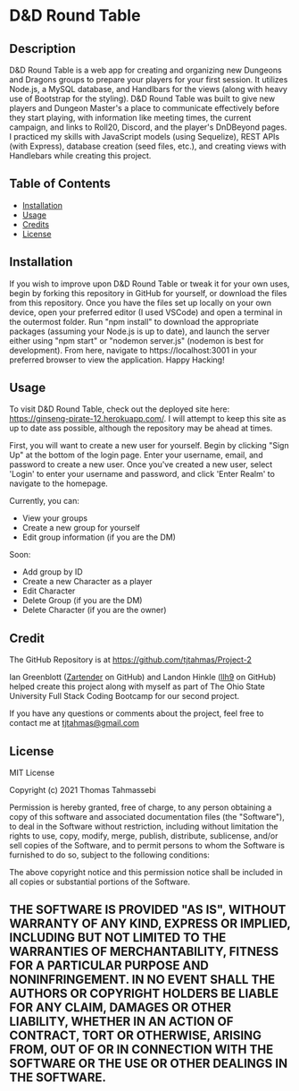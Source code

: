 # D&D Round Table

## Description

D&D Round Table is a web app for creating and organizing new Dungeons and Dragons groups to prepare your players for your first session. It utilizes Node.js, a MySQL database, and Handlbars for the views (along with heavy use of Bootstrap for the styling). D&D Round Table was built to give new players and Dungeon Master's a place to communicate effectively before they start playing, with information like meeting times, the current campaign, and links to Roll20, Discord, and the player's DnDBeyond pages. I practiced my skills with JavaScript models (using Sequelize), REST APIs (with Express), database creation (seed files, etc.), and creating views with Handlebars while creating this project.

## Table of Contents

- [Installation](#installation)
- [Usage](#usage)
- [Credits](#credits)
- [License](#license)

## Installation

If you wish to improve upon D&D Round Table or tweak it for your own uses, begin by forking this repository in GitHub for yourself, or download the files from this repository. Once you have the files set up locally on your own device, open your preferred editor (I used VSCode) and open a terminal in the outermost folder. Run "npm install" to download the appropriate packages (assuming your Node.js is up to date), and launch the server either using "npm start" or "nodemon server.js" (nodemon is best for development). From here, navigate to https://localhost:3001 in your preferred browser to view the application. Happy Hacking!

## Usage

To visit D&D Round Table, check out the deployed site here: https://ginseng-pirate-12.herokuapp.com/. I will attempt to keep this site as up to date ass possible, although the repository may be ahead at times.

First, you will want to create a new user for yourself. Begin by clicking "Sign Up" at the bottom of the login page. Enter your username, email, and password to create a new user. Once you've created a new user, select 'Login' to enter your username and password, and click 'Enter Realm' to navigate to the homepage. 

Currently, you can:
 - View your groups
 - Create a new group for yourself
 - Edit group information (if you are the DM)

Soon:
 - Add group by ID
 - Create a new Character as a player
 - Edit Character
 - Delete Group (if you are the DM)
 - Delete Character (if you are the owner)

## Credit
The GitHub Repository is at https://github.com/tjtahmas/Project-2

Ian Greenblott ([Zartender](https://github.com/Zartender) on GitHub) and Landon Hinkle ([llh9](https://github.com/llh9) on GitHub) helped create this project along with myself as part of The Ohio State University Full Stack Coding Bootcamp for our second project.

If you have any questions or comments about the project, feel free to contact me at tjtahmas@gmail.com

## License

MIT License

Copyright (c) 2021 Thomas Tahmassebi

Permission is hereby granted, free of charge, to any person obtaining a copy
of this software and associated documentation files (the "Software"), to deal
in the Software without restriction, including without limitation the rights
to use, copy, modify, merge, publish, distribute, sublicense, and/or sell
copies of the Software, and to permit persons to whom the Software is
furnished to do so, subject to the following conditions:

The above copyright notice and this permission notice shall be included in all
copies or substantial portions of the Software.

THE SOFTWARE IS PROVIDED "AS IS", WITHOUT WARRANTY OF ANY KIND, EXPRESS OR
IMPLIED, INCLUDING BUT NOT LIMITED TO THE WARRANTIES OF MERCHANTABILITY,
FITNESS FOR A PARTICULAR PURPOSE AND NONINFRINGEMENT. IN NO EVENT SHALL THE
AUTHORS OR COPYRIGHT HOLDERS BE LIABLE FOR ANY CLAIM, DAMAGES OR OTHER
LIABILITY, WHETHER IN AN ACTION OF CONTRACT, TORT OR OTHERWISE, ARISING FROM,
OUT OF OR IN CONNECTION WITH THE SOFTWARE OR THE USE OR OTHER DEALINGS IN THE
SOFTWARE.
---